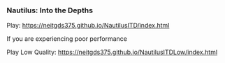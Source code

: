 ### Nautilus: Into the Depths

Play: https://neitgds375.github.io/NautilusITD/index.html

If you are experiencing poor performance

Play Low Quality: https://neitgds375.github.io/NautilusITDLow/index.html
